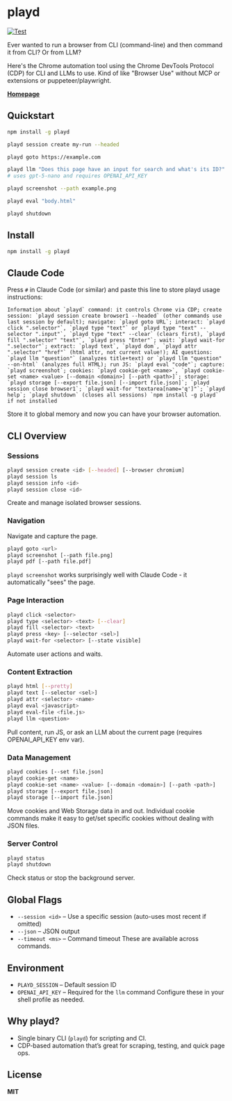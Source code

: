# playd

[![Test](https://github.com/slava-vishnyakov/playd/actions/workflows/test.yml/badge.svg)](https://github.com/slava-vishnyakov/playd/actions/workflows/test.yml)

Ever wanted to run a browser from CLI (command-line) and then command it from CLI? Or from LLM?  

Here's the Chrome automation tool using the Chrome DevTools Protocol (CDP) for CLI and LLMs to use. Kind of like "Browser Use" without MCP or extensions or puppeteer/playwright.

[**Homepage**](https://slava-vishnyakov.github.io/playd/)

## Quickstart

```bash
npm install -g playd

playd session create my-run --headed

playd goto https://example.com

playd llm "Does this page have an input for search and what's its ID?" 
# uses gpt-5-nano and requires OPENAI_API_KEY

playd screenshot --path example.png

playd eval "body.html"

playd shutdown
```

## Install

```bash
npm install -g playd
```

## Claude Code

Press `#` in Claude Code (or similar) and paste this line to store playd usage instructions:

```
Information about `playd` command: it controls Chrome via CDP; create session: `playd session create browser1 --headed` (other commands use last session by default); navigate: `playd goto URL`; interact: `playd click ".selector"`, `playd type "text"` or `playd type "text" --selector ".input"`, `playd type "text" --clear` (clears first), `playd fill ".selector" "text"`, `playd press "Enter"`; wait: `playd wait-for ".selector"`; extract: `playd text`, `playd dom`, `playd attr ".selector" "href"` (html attr, not current value!); AI questions: `playd llm "question"` (analyzes title+text) or `playd llm "question" --on-html` (analyzes full HTML); run JS: `playd eval "code"`; capture: `playd screenshot`; cookies: `playd cookie-get <name>`, `playd cookie-set <name> <value> [--domain <domain>] [--path <path>]`; storage: `playd storage [--export file.json] [--import file.json]`; `playd session close browser1`; `playd wait-for "textarea[name='q']"`; `playd help`; `playd shutdown` (closes all sessions) `npm install -g playd` if not installed
```

Store it to global memory and now you can have your browser automation.

## CLI Overview

### Sessions

```bash
playd session create <id> [--headed] [--browser chromium]
playd session ls
playd session info <id>
playd session close <id>
```

Create and manage isolated browser sessions.

### Navigation

Navigate and capture the page.

```bash
playd goto <url>
playd screenshot [--path file.png]
playd pdf [--path file.pdf]
```

`playd screenshot` works surprisingly well with Claude Code - it automatically "sees" the page.

### Page Interaction

```bash
playd click <selector>
playd type <selector> <text> [--clear]
playd fill <selector> <text>
playd press <key> [--selector <sel>]
playd wait-for <selector> [--state visible]
```

Automate user actions and waits.

### Content Extraction

```bash
playd html [--pretty]
playd text [--selector <sel>]
playd attr <selector> <name>
playd eval <javascript>
playd eval-file <file.js>
playd llm <question>
```

Pull content, run JS, or ask an LLM about the current page (requires OPENAI_API_KEY env var).

### Data Management

```bash
playd cookies [--set file.json]
playd cookie-get <name>
playd cookie-set <name> <value> [--domain <domain>] [--path <path>]
playd storage [--export file.json]
playd storage [--import file.json]
```

Move cookies and Web Storage data in and out. Individual cookie commands make it easy to get/set specific cookies without dealing with JSON files.

### Server Control

```bash
playd status
playd shutdown
```

Check status or stop the background server.

## Global Flags

* `--session <id>` – Use a specific session (auto-uses most recent if omitted)
* `--json` – JSON output
* `--timeout <ms>` – Command timeout
  These are available across commands.

## Environment

* `PLAYD_SESSION` – Default session ID
* `OPENAI_API_KEY` – Required for the `llm` command
  Configure these in your shell profile as needed.

## Why playd?

* Single binary CLI (`playd`) for scripting and CI.
* CDP-based automation that’s great for scraping, testing, and quick page ops. 

## License

**MIT**
